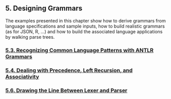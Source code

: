 ﻿## 5. Designing Grammars

The examples presented in this chapter show how to derive grammars from language specifications and sample inputs, how to build realistic grammars (as for JSON, R, ...) and how to build the associated language applications by walking parse trees.

### [5.3. Recognizing Common Language Patterns with ANTLR Grammars](3)
### [5.4. Dealing with Precedence, Left Recursion, and Associativity](4)
### [5.6. Drawing the Line Between Lexer and Parser](6)